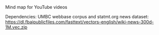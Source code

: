 Mind map for YouTube videos


Dependencies:
UMBC webbase corpus and statmt.org news dataset:
https://dl.fbaipublicfiles.com/fasttext/vectors-english/wiki-news-300d-1M.vec.zip
